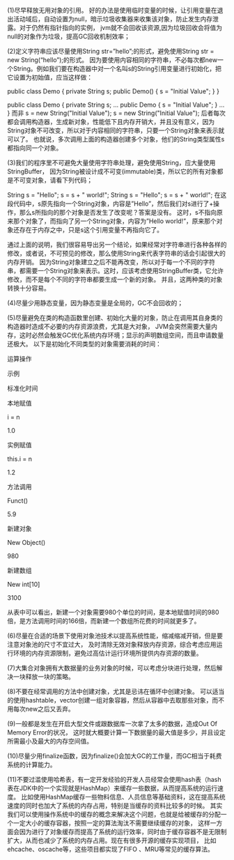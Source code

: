 (1)尽早释放无用对象的引用。
好的办法是使用临时变量的时候，让引用变量在退出活动域后，自动设置为null，暗示垃圾收集器来收集该对象，防止发生内存泄露。对于仍然有指针指向的实例，
jvm就不会回收该资源,因为垃圾回收会将值为null的对象作为垃圾，提高GC回收机制效率；

(2)定义字符串应该尽量使用String str=”hello”;的形式，避免使用String str = new String(“hello”);的形式。
因为要使用内容相同的字符串，不必每次都new一个String。例如我们要在构造器中对一个名叫s的String引用变量进行初始化，把它设置为初始值，应当这样做：

 
public class Demo {
private String s;
public Demo() {
s = "Initial Value";
}
}
 
public class Demo {
private String s;
...
public Demo {
s = "Initial Value";
}
...
}
而非
s =  new  String("Initial Value");
s = new String("Initial Value");
后者每次都会调用构造器，生成新对象，性能低下且内存开销大，并且没有意义，因为String对象不可改变，所以对于内容相同的字符串，只要一个String对象来表示就可以了。
也就说，多次调用上面的构造器创建多个对象，他们的String类型属性s都指向同一个对象。

(3)我们的程序里不可避免大量使用字符串处理，避免使用String，应大量使用StringBuffer，
因为String被设计成不可变(immutable)类，所以它的所有对象都是不可变对象，请看下列代码；

 
String s = "Hello";
s = s + " world!";
String s = "Hello";
s = s + " world!";
在这段代码中，s原先指向一个String对象，内容是”Hello”，然后我们对s进行了+操作，那么s所指向的那个对象是否发生了改变呢？答案是没有。
这时，s不指向原来那个对象了，而指向了另一个String对象，内容为”Hello world!”，原来那个对象还存在于内存之中，只是s这个引用变量不再指向它了。

通过上面的说明，我们很容易导出另一个结论，如果经常对字符串进行各种各样的修改，或者说，不可预见的修改，那么使用String来代表字符串的话会引起很大的内存开销。
因为String对象建立之后不能再改变，所以对于每一个不同的字符串，都需要一个String对象来表示。这时，应该考虑使用StringBuffer类，它允许修改，而不是每个不同的字符串都要生成一个新的对象。
并且，这两种类的对象转换十分容易。

(4)尽量少用静态变量，因为静态变量是全局的，GC不会回收的；

(5)尽量避免在类的构造函数里创建、初始化大量的对象，防止在调用其自身类的构造器时造成不必要的内存资源浪费，尤其是大对象，
JVM会突然需要大量内存，这时必然会触发GC优化系统内存环境；显示的声明数组空间，而且申请数量还极大。
以下是初始化不同类型的对象需要消耗的时间：

运算操作

示例

标准化时间

本地赋值

i = n

1.0

实例赋值

this.i = n

1.2

方法调用

Funct()

5.9

新建对象

New Object()

980

新建数组

New int[10]

3100

从表中可以看出，新建一个对象需要980个单位的时间，是本地赋值时间的980倍，是方法调用时间的166倍，而新建一个数组所花费的时间就更多了。

(6)尽量在合适的场景下使用对象池技术以提高系统性能，缩减缩减开销，但是要注意对象池的尺寸不宜过大，
及时清除无效对象释放内存资源，综合考虑应用运行环境的内存资源限制，避免过高估计运行环境所提供内存资源的数量。

(7)大集合对象拥有大数据量的业务对象的时候，可以考虑分块进行处理，然后解决一块释放一块的策略。

(8)不要在经常调用的方法中创建对象，尤其是忌讳在循环中创建对象。
可以适当的使用hashtable，vector创建一组对象容器，然后从容器中去取那些对象，而不用每次new之后又丢弃。

(9)一般都是发生在开启大型文件或跟数据库一次拿了太多的数据，造成Out Of Memory Error的状况，
这时就大概要计算一下数据量的最大值是多少，并且设定所需最小及最大的内存空间值。

(10)尽量少用finalize函数，因为finalize()会加大GC的工作量，而GC相当于耗费系统的计算能力。

(11)不要过滥使用哈希表，有一定开发经验的开发人员经常会使用hash表（hash表在JDK中的一个实现就是HashMap）来缓存一些数据，从而提高系统的运行速度。
比如使用HashMap缓存一些物料信息、人员信息等基础资料，这在提高系统速度的同时也加大了系统的内存占用，特别是当缓存的资料比较多的时候。
其实我们可以使用操作系统中的缓存的概念来解决这个问题，也就是给被缓存的分配一个一定大小的缓存容器，按照一定的算法淘汰不需要继续缓存的对象，
这样一方面会因为进行了对象缓存而提高了系统的运行效率，同时由于缓存容器不是无限制扩大，从而也减少了系统的内存占用。现在有很多开源的缓存实现项目，
比如ehcache、oscache等，这些项目都实现了FIFO 、MRU等常见的缓存算法。